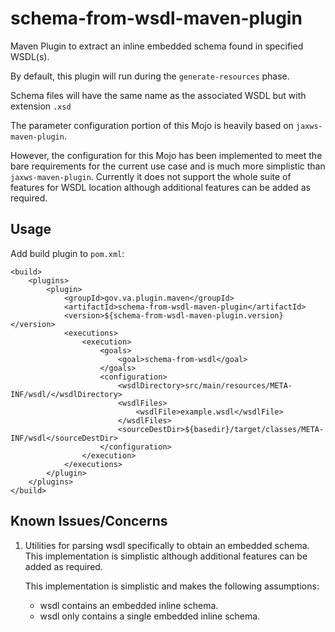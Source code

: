 # schema-from-wsdl-maven-plugin

Maven Plugin to extract an inline embedded schema found in specified WSDL(s).

By default, this plugin will run during the `generate-resources` phase.

Schema files will have the same name as the associated WSDL but with extension `.xsd`
 
The parameter configuration portion of this Mojo is heavily based on `jaxws-maven-plugin`.
 
However, the configuration for this Mojo has been implemented to meet the bare requirements for the current use case and is much more simplistic than `jaxws-maven-plugin`. Currently it does not support the whole suite of features for WSDL location although additional features can be added as required.

## Usage

Add build plugin to `pom.xml`:

```
<build>
    <plugins>
        <plugin>
            <groupId>gov.va.plugin.maven</groupId>
            <artifactId>schema-from-wsdl-maven-plugin</artifactId>
            <version>${schema-from-wsdl-maven-plugin.version}</version>
            <executions>
                <execution>
                    <goals>
                        <goal>schema-from-wsdl</goal>
                    </goals>
                    <configuration>
                        <wsdlDirectory>src/main/resources/META-INF/wsdl/</wsdlDirectory>
                        <wsdlFiles>
                            <wsdlFile>example.wsdl</wsdlFile>
                        </wsdlFiles>
                        <sourceDestDir>${basedir}/target/classes/META-INF/wsdl</sourceDestDir>
                    </configuration>
                </execution>
            </executions>
        </plugin>
    </plugins>
</build>
```

## Known Issues/Concerns

1. Utilities for parsing wsdl specifically to obtain an embedded schema. This implementation is simplistic although additional features can be added as required. 

   This implementation is simplistic and makes the following assumptions:
   * wsdl contains an embedded inline schema.
   * wsdl only contains a single embedded inline schema.
